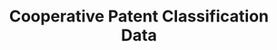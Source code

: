 ---
bigquery: https://console.cloud.google.com/bigquery?p=patents-public-data&d=cpc&page=dataset
citation: '“Cooperative Patent Classification” by the EPO and USPTO, for public use. '
contributors: EPO, USPTO
cost: None
description: Cooperative Patent Classification Data contains the scheme and definitions
  of the Cooperative Patent Classification system for classifying patent documents.
  The CPC is the result of a partnership between the EPO and the USPTO in their joint
  effort to develop a common, internationally compatible classification system for
  technical documents, in particular patent publications, which will be used by both
  offices in the patent granting process
documentation: https://www.cooperativepatentclassification.org/cpcSchemeAndDefinitions
last_edit: Mon, 04 Apr 2022 19:07:06 GMT
location: https://www.cooperativepatentclassification.org/index
maintained_by: USPTO, EPO
schema_fields: '[''not_allocatable'', ''child_groups'', ''residual_references'', ''informativeReferences'',
  ''title_part'', ''synonyms'', ''titlePart'', ''residualReferences'', ''applicationReferences'',
  ''limiting_references'', ''notAllocatable'', ''parents'', ''ipc_concordant'', ''date_revised'',
  ''breakdown_code'', ''additional_only'', ''glossary'', ''childGroups'', ''application_references'',
  ''sizeCache'', ''level'', ''symbol'', ''breakdownCode'', ''ipcConcordant'', ''title_full'',
  ''definition'', ''informative_references'', ''titleFull'', ''dateRevised'', ''children'',
  ''status'', ''limitingReferences'']'
shortname: cooperative_patent_classification
tags:
- patents
- science
title: Cooperative Patent Classification Data
uuid: 984374a7-16e9-4b35-9445-458daceb01bf
---